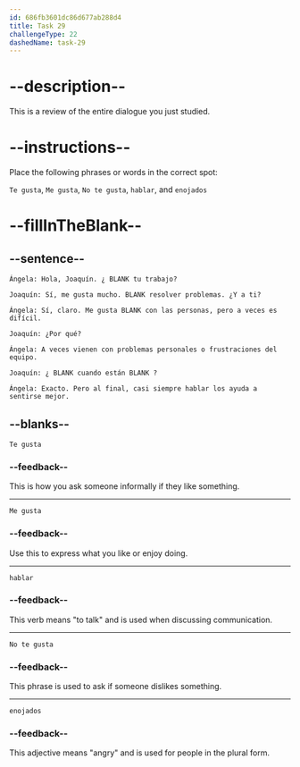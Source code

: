 ```yaml
---
id: 686fb3601dc86d677ab288d4
title: Task 29
challengeType: 22
dashedName: task-29
---
```


<!-- REVIEW -->

# --description--

This is a review of the entire dialogue you just studied.

# --instructions--

Place the following phrases or words in the correct spot:

`Te gusta`, `Me gusta`, `No te gusta`, `hablar`, and `enojados`

# --fillInTheBlank--

## --sentence--

`Ángela: Hola, Joaquín. ¿ BLANK tu trabajo?`

`Joaquín: Sí, me gusta mucho. BLANK resolver problemas. ¿Y a ti?`

`Ángela: Sí, claro. Me gusta BLANK con las personas, pero a veces es difícil.`

`Joaquín: ¿Por qué?`

`Ángela: A veces vienen con problemas personales o frustraciones del equipo.`

`Joaquín: ¿ BLANK cuando están BLANK ?`

`Ángela: Exacto. Pero al final, casi siempre hablar los ayuda a sentirse mejor.`

## --blanks--

`Te gusta`

### --feedback--

This is how you ask someone informally if they like something.

---

`Me gusta`

### --feedback--

Use this to express what you like or enjoy doing.

---

`hablar`

### --feedback--

This verb means "to talk" and is used when discussing communication.

---

`No te gusta`

### --feedback--

This phrase is used to ask if someone dislikes something.

---

`enojados`

### --feedback--

This adjective means "angry" and is used for people in the plural form.

